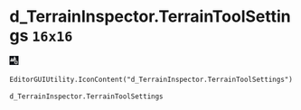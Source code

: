 # d_TerrainInspector.TerrainToolSettings `16x16`
<img src="/img/d_TerrainInspector.TerrainToolSettings.png" width=16 height=16>

``` CSharp
EditorGUIUtility.IconContent("d_TerrainInspector.TerrainToolSettings")
```
```
d_TerrainInspector.TerrainToolSettings
```
